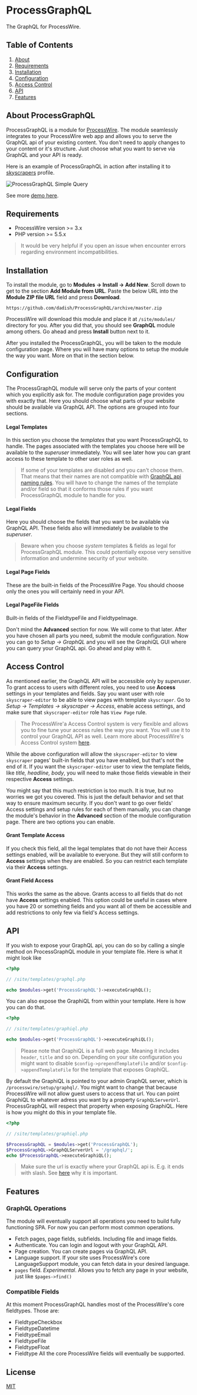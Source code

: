 ProcessGraphQL
==============

The GraphQL for ProcessWire.

## Table of Contents
1. [About](#about-processgraphql)
2. [Requirements](#requirements)
3. [Installation](#nstallation)
4. [Configuration](#configuration)
5. [Access Control](#access-control)
6. [API](#api)
7. [Features](#features)

## About ProcessGraphQL
ProcessGraphQL is a module for [ProcessWire][pw]. The module seamlessly integrates to your ProcessWire
web app and allows you to serve the GraphQL api of your existing content. You don't need to apply
changes to your content or it's structure. Just choose what you want to serve via GraphQL and your
API is ready.

Here is an example of ProcessGraphQL in action after installing it to
[skyscrapers][pw-skyscrapers] profile.

![ProcessGraphQL Simple Query][img-query]

See more [demo here](https://github.com/dadish/ProcessGraphQL/blob/master/ScreenCast.md).

## Requirements
- ProcessWire version >= 3.x
- PHP version >= 5.5.x

> It would be very helpful if you open an issue when encounter errors regarding
> environment incompatibilities.

## Installation
To install the module, go to __Modules -> Install -> Add New__. Scroll down to get to the section
__Add Module from URL__. Paste the below URL into the __Module ZIP file URL__ field and press __Download__.
```
https://github.com/dadish/ProcessGraphQL/archive/master.zip
```
ProcessWire will download this module and place it at `/site/modules/` directory for you. After you
did that, you should see __GraphQL__ module among others. Go ahead and press __Install__ button next
to it.

After you installed the ProcessGraphQL, you will be taken to the module configuration page. Where you
will have many options to setup the module the way you want. More on that in the section below.

## Configuration
The ProcessGraphQL module will serve only the parts of your content which you explicitly ask for.
The module configuration page provides you with exactly that. Here you should choose what parts of
your website should be available via GraphQL API. The options are grouped into four sections.

#### Legal Templates
In this section you choose the _templates_ that you want ProcessGraphQL to handle. The pages associated
with the templates you choose here will be available to the _superuser_ immediately. You will see later
how you can grant access to these template to other user roles as well.

> If some of your templates are disabled and you can't choose them. That means that their names are not
> compatible with [GraphQL api naming rules][graphql-naming]. You will have to change the names of the template and/or
> field so that it conforms those rules if you want ProcessGraphQL module to handle for you.

#### Legal Fields
Here you should choose the fields that you want to be available via GraphQL API. These fields also
will immediately be available to the _superuser_.

> Beware when you choose _system_ templates & fields as legal for ProcessGraphQL module. This could
> potentially expose very sensitive information and undermine security of your website.

#### Legal Page Fields
These are the built-in fields of the ProcessWire Page. You should choose only the ones you will certainly
need in your API.

#### Legal PageFile Fields
Built-in fields of the FieldtypeFile and FieldtypeImage.

Don't mind the __Advanced__ section for now. We will come to that later. After you have chosen all
parts you need, submit the module configuration. Now you can go to _Setup -> GraphQL_ and you will see
the GraphiQL GUI where you can query your GraphQL api. Go ahead and play with it.

## Access Control
As mentioned earlier, the GraphQL API will be accessible only by _superuser_. To grant access to users
with different roles, you need to use __Access__ settings in your templates and fields. Say you want
user with role `skyscraper-editor` to be able to view pages with template `skyscraper`. Go to _Setup ->
Templates -> skyscraper -> Access_, enable access settings, and make sure that `skyscraper-editor`
role has `View Page` rule.

> The ProcessWire'a Access Control system is very flexible and allows you to fine tune your access rules
> the way you want. You will use it to control your GraphQL API as well. Learn more about ProcessWire's
> Access Control system [here][pw-access].

While the above configuration will allow the `skyscraper-editor` to view `skyscraper` pages' built-in
fields that you have enabled, but that's not the end of it. If you want the `skyscraper-editor`
user to view the template fields, like _title, headline, body_, you will need to make those fields
viewable in their respective __Access__ settings.

You might say that this much restriction is too much. It is true, but no worries we got you covered.
This is just the default behavior and set that way to ensure maximum security. If you don't want to
go over fields' Access settings and setup rules for each of them manually, you can change the module's
behavior in the __Advanced__ section of the module configuration page. There are two options you can
enable.

#### Grant Template Access
If you check this field, all the legal templates that do not have their Access settings enabled, will
be available to everyone. But they will still conform to __Access__ settings when they are enabled.
So you can restrict each template via their __Access__ settings.

#### Grant Field Access
This works the same as the above. Grants access to all fields that do not have __Access__ settings
enabled. This option could be useful in cases where you have 20 or something fields and you want
all of them be accessible and add restrictions to only few via field's Access settings.

## API
If you wish to expose your GraphQL api, you can do so by calling a single method on
ProcessGraphQL module in your template file. Here is what it might look like
```php
<?php

// /site/templates/graphql.php

echo $modules->get('ProcessGraphQL')->executeGraphQL();
```

You can also expose the GraphiQL from within your template. Here is how you can do that.
```php
<?php

// /site/templates/graphiql.php

echo $modules->get('ProcessGraphQL')->executeGraphiQL();
```
> Please note that GraphiQL is a full web page. Meaning it includes `header`,
> `title` and so on. Depending on your site configuration you might want to
> disable `$config->prependTemplateFile` and/or `$config->appendTemplateFile`
> for the template that exposes GraphiQL.

By default the GraphiQL is pointed to your admin GraphQL server, which is
`/processwire/setup/graphql/`. You might want to change that because ProcessWire
will not allow guest users to access that url. You can point GraphiQL to whatever adress
you want by a property `GraphQLServerUrl`. ProcessGraphQL will respect that property
when exposing GraphiQL. Here is how you might do this in your template file.
```php
<?php

// /site/templates/graphiql.php

$ProcessGraphQL = $modules->get('ProcessGraphQL');
$ProcessGraphQL->GraphQLServerUrl = '/graphql/';
echo $ProcessGraphQL->executeGraphiQL();
```
> Make sure the url is exactly where your GraphQL api is. E.g. it ends with slash.
> See [here](https://github.com/dadish/ProcessGraphQL/issues/1) why it is important.

## Features
### GraphQL Operations
The module will eventually support all operations you need to build fully functioning SPA. For now
you can perform most common operations.
- Fetch pages, page fields, subfields. Including file and image fields.
- Authenticate. You can login and logout with your GraphQL API.
- Page creation. You can create pages via GraphQL API.
- Language support. If your site uses ProcessWire's core LanguageSupport module, you can fetch data
  in your desired language.
- `pages` field. _Experimental_. Allows you to fetch any page in your website, just like
  `$pages->find()`

### Compatible Fields
At this moment ProcessGraphQL handles most of the ProcessWire's core fieldtypes. Those are:
- FieldtypeCheckbox
- FieldtypeDatetime
- FieldtypeEmail
- FieldtypeFile
- FieldtypeFloat
- Fieldtype
All the core ProcessWire fields will eventually be supported.

## License
[MIT](https://github.com/dadish/ProcessGraphQL/blob/master/LICENSE)

[graphql]: http://graphql.org/
[graphql-naming]: http://facebook.github.io/graphql/#sec-Names
[graphiql]: https://github.com/graphql/graphiql/
[pw]: https://processwire.com
[pw-skyscrapers]: http://demo.processwire.com/
[pw-selectors]: https://processwire.com/api/selectors/
[pw-access]: http://processwire.com/api/user-access/
[pw-api-selectors-limit]: https://processwire.com/api/selectors#limit
[img-query]: https://raw.githubusercontent.com/dadish/ProcessGraphQL/master/imgs/ProcessGraphQL-Query.gif
[img-filtering]: https://raw.githubusercontent.com/dadish/ProcessGraphQL/master/imgs/ProcessGraphQL-Filtering.gif
[img-fieldtypes]: https://raw.githubusercontent.com/dadish/ProcessGraphQL/master/imgs/ProcessGraphQL-Fieldtypes.gif
[img-documentation]: https://raw.githubusercontent.com/dadish/ProcessGraphQL/master/imgs/ProcessGraphQL-Documentation.gif
